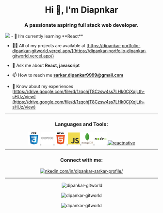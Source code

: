 <h1 align="center">Hi 👋, I'm Diapnkar</h1>
<h3 align="center">A passionate aspiring full stack web developer.</h3>
<img width="400px" src="https://dribbble.com/shots/11391612-hello-and-welcome-GIF-for-newsletter/attachments/3005566?mode=media" />
- 🌱 I’m currently learning **React**

- 👨‍💻 All of my projects are available at [https://dipankar-portfolio-dipankar-gitworld.vercel.app/](https://dipankar-portfolio-dipankar-gitworld.vercel.app/)

- 💬 Ask me about **React, javascript**

- 📫 How to reach me **sarkar.dipankar9999@gmail.com**

- 📄 Know about my experiences [https://drive.google.com/file/d/1zqohjT8Czsw4ss7LHk0CjXqjLth-sHUz/view](https://drive.google.com/file/d/1zqohjT8Czsw4ss7LHk0CjXqjLth-sHUz/view)


------
<h3 align="center">Languages and Tools:</h3>
<p align="center"> <a href="https://www.w3schools.com/css/" target="_blank" rel="noreferrer"> <img src="https://raw.githubusercontent.com/devicons/devicon/master/icons/css3/css3-original-wordmark.svg" alt="css3" width="40" height="40"/> </a> <a href="https://expressjs.com" target="_blank" rel="noreferrer"> <img src="https://raw.githubusercontent.com/devicons/devicon/master/icons/express/express-original-wordmark.svg" alt="express" width="40" height="40"/> </a> <a href="https://www.w3.org/html/" target="_blank" rel="noreferrer"> <img src="https://raw.githubusercontent.com/devicons/devicon/master/icons/html5/html5-original-wordmark.svg" alt="html5" width="40" height="40"/> </a> <a href="https://developer.mozilla.org/en-US/docs/Web/JavaScript" target="_blank" rel="noreferrer"> <img src="https://raw.githubusercontent.com/devicons/devicon/master/icons/javascript/javascript-original.svg" alt="javascript" width="40" height="40"/> </a> <a href="https://www.mongodb.com/" target="_blank" rel="noreferrer"> <img src="https://raw.githubusercontent.com/devicons/devicon/master/icons/mongodb/mongodb-original-wordmark.svg" alt="mongodb" width="40" height="40"/> </a> <a href="https://nodejs.org" target="_blank" rel="noreferrer"> <img src="https://raw.githubusercontent.com/devicons/devicon/master/icons/nodejs/nodejs-original-wordmark.svg" alt="nodejs" width="40" height="40"/> </a> <a href="https://reactnative.dev/" target="_blank" rel="noreferrer"> <img src="https://reactnative.dev/img/header_logo.svg" alt="reactnative" width="40" height="40"/> </a> </p>

------



<h3 align="center">Connect with me:</h3>

 <p align="center">
<a href="https://linkedin.com/in/dipankar-sarkar-profile/" target="blank"><img align="center" src="https://raw.githubusercontent.com/rahuldkjain/github-profile-readme-generator/master/src/images/icons/Social/linked-in-alt.svg" alt="nkedin.com/in/dipankar-sarkar-profile/" height="30" width="40" /></a>
</p>          

------


<p align="center">&nbsp;<img align="center" src="https://github-readme-stats.vercel.app/api?username=dipankar-gitworld&show_icons=true&locale=en" alt="dipankar-gitworld" /></p>
<p align="center"><img align="center" src="https://github-readme-streak-stats.herokuapp.com/?user=dipankar-gitworld&" alt="dipankar-gitworld" /></p>

<p align="center"><img align="center" src="https://github-readme-stats.vercel.app/api/top-langs?username=dipankar-gitworld&show_icons=true&locale=en&layout=compact" alt="dipankar-gitworld" /></p>

          

